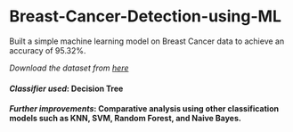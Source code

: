# Breast-Cancer-Detection-using-ML

Built a simple machine learning model on Breast Cancer data to achieve an accuracy of 95.32%.

_Download the dataset from [here](https://www.kaggle.com/uciml/breast-cancer-wisconsin-data)_

#### *Classifier used*: Decision Tree
#### *Further improvements*: Comparative analysis using other classification models such as KNN, SVM, Random Forest, and Naive Bayes.
